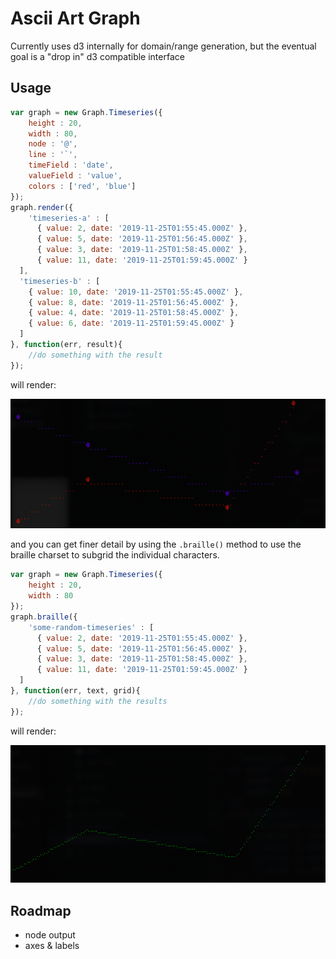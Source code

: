 Ascii Art Graph
===============


Currently uses d3 internally for domain/range generation, but the eventual goal is a "drop in" d3 compatible interface

Usage
-----

```javascript
var graph = new Graph.Timeseries({
    height : 20,
    width : 80,
    node : '@',
    line : '`',
    timeField : 'date',
    valueField : 'value',
    colors : ['red', 'blue']
});
graph.render({
    'timeseries-a' : [
      { value: 2, date: '2019-11-25T01:55:45.000Z' },
      { value: 5, date: '2019-11-25T01:56:45.000Z' },
      { value: 3, date: '2019-11-25T01:58:45.000Z' },
      { value: 11, date: '2019-11-25T01:59:45.000Z' }
  ],
  'timeseries-b' : [
    { value: 10, date: '2019-11-25T01:55:45.000Z' },
    { value: 8, date: '2019-11-25T01:56:45.000Z' },
    { value: 4, date: '2019-11-25T01:58:45.000Z' },
    { value: 6, date: '2019-11-25T01:59:45.000Z' }
  ]
}, function(err, result){
    //do something with the result
});
```

will render:

![multi-series](https://github.com/khrome/ascii-art-graph/raw/master/multi-series.png)

and you can get finer detail by using the `.braille()` method to use the braille charset to subgrid the individual characters.

```javascript
var graph = new Graph.Timeseries({
    height : 20,
    width : 80
});
graph.braille({
    'some-random-timeseries' : [
      { value: 2, date: '2019-11-25T01:55:45.000Z' },
      { value: 5, date: '2019-11-25T01:56:45.000Z' },
      { value: 3, date: '2019-11-25T01:58:45.000Z' },
      { value: 11, date: '2019-11-25T01:59:45.000Z' }
  ]
}, function(err, text, grid){
    //do something with the results
});
```
will render:

![simple-braille](https://github.com/khrome/ascii-art-graph/raw/master/simple-braille.png)

Roadmap
-------
- node output
- axes & labels
